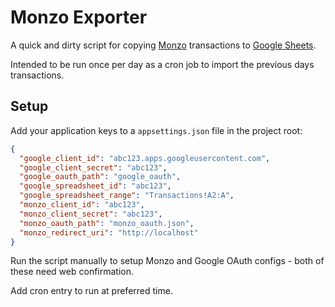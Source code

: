 # Monzo Exporter

A quick and dirty script for copying [Monzo](https://monzo.com/) transactions to [Google Sheets](https://www.google.com/sheets/about/).

Intended to be run once per day as a cron job to import the previous days transactions.

## Setup

Add your application keys to a `appsettings.json` file in the project root:

```JSON
{
  "google_client_id": "abc123.apps.googleusercontent.com",
  "google_client_secret": "abc123",
  "google_oauth_path": "google_oauth",
  "google_spreadsheet_id": "abc123",
  "google_spreadsheet_range": "Transactions!A2:A",
  "monzo_client_id": "abc123",
  "monzo_client_secret": "abc123",
  "monzo_oauth_path": "monzo_oauth.json",
  "monzo_redirect_uri": "http://localhost"
}
```

Run the script manually to setup Monzo and Google OAuth configs - both of these need web confirmation.

Add cron entry to run at preferred time.
